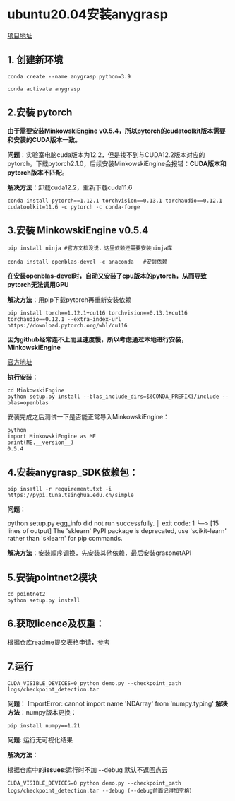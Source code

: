 # ubuntu20.04安装anygrasp
[项目地址](https://github.com/graspnet/anygrasp_sdk)
## 1. 创建新环境

```
conda create --name anygrasp python=3.9

conda activate anygrasp
```

## 2.安装  pytorch
**由于需要安装MinkowskiEngine v0.5.4，所以pytorch的cudatoolkit版本需要和安装的CUDA版本一致。**

**问题**：实验室电脑cuda版本为12.2，但是找不到与CUDA12.2版本对应的pytorch。下载pytorch2.1.0，后续安装MinkowskiEngine会报错：**CUDA版本和pytorch版本不匹配**。

**解决方法**：卸载cuda12.2，重新下载cuda11.6

```
conda install pytorch==1.12.1 torchvision==0.13.1 torchaudio==0.12.1 cudatoolkit=11.6 -c pytorch -c conda-forge
```

## 3.安装 MinkowskiEngine v0.5.4
```
pip install ninja #官方文档没说，这里依赖还需要安装ninja库

conda install openblas-devel -c anaconda   #安装依赖
```

**在安装openblas-devel时，自动又安装了cpu版本的pytorch，从而导致pytorch无法调用GPU**


**解决方法**：用pip下载pytorch再重新安装依赖
```
pip install torch==1.12.1+cu116 torchvision==0.13.1+cu116 torchaudio==0.12.1 --extra-index-url https://download.pytorch.org/whl/cu116
```

**因为github经常连不上而且速度慢，所以考虑通过本地进行安装，MinkowskiEngine**

[官方地址](https://github.com/NVIDIA/MinkowskiEngine)

**执行安装**：

```
cd MinkowskiEngine
python setup.py install --blas_include_dirs=${CONDA_PREFIX}/include --blas=openblas
```

安装完成之后测试一下是否能正常导入MinkowskiEngine：

```
python
import MinkowskiEngine as ME
print(ME.__version__)
0.5.4
```

## 4.安装anygrasp_SDK依赖包：
```
pip insatll -r requirement.txt -i https://pypi.tuna.tsinghua.edu.cn/simple
```

 **问题**：

 python setup.py egg_info did not run successfully.
  │ exit code: 1
  ╰─> [15 lines of output]
      The 'sklearn' PyPI package is deprecated, use 'scikit-learn'
      rather than 'sklearn' for pip commands.
      

**解决方法**：安装顺序调换，先安装其他依赖，最后安装graspnetAPI


## 5.安装pointnet2模块

```
cd pointnet2
python setup.py install
```
## 6.获取licence及权重：
根据仓库readme提交表格申请，[参考](https://github.com/graspnet/anygrasp_sdk/blob/main/license_registration/README.md)


## 7.运行
```
CUDA_VISIBLE_DEVICES=0 python demo.py --checkpoint_path logs/checkpoint_detection.tar
```
**问题**：
ImportError: cannot import name 'NDArray' from 'numpy.typing' 
**解决方法**：numpy版本更换：
```
pip install numpy==1.21
```

**问题**:
运行无可视化结果

**解决方法**：

根据仓库中的**issues**:运行时不加 --debug 默认不返回点云

```
CUDA_VISIBLE_DEVICES=0 python demo.py --checkpoint_path logs/checkpoint_detection.tar --debug (--debug前面记得加空格）
```
